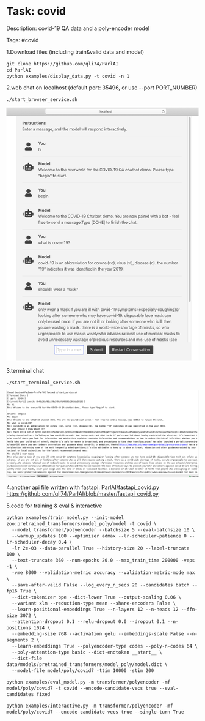 Task: covid
==============
Description: covid-19 QA data and a poly-encoder model

Tags: #covid

1.Download files (including train&valid data and model)
```
git clone https://github.com/qli74/ParlAI
cd ParlAI
python examples/display_data.py -t covid -n 1
```

2.web chat on localhost (default port: 35496, or use --port PORT_NUMBER)
```
./start_browser_service.sh
```
![example](https://github.com/qli74/ParlAI/blob/master/cov1.png)

3.terminal chat
```
./start_terminal_service.sh
```
![example](https://github.com/qli74/ParlAI/blob/master/cov2.png)


4.another api file written with fastapi: ParlAI/fastapi_covid.py\
https://github.com/qli74/ParlAI/blob/master/fastapi_covid.py

5.code for training & eval & interactive
```
python examples/train_model.py --init-model zoo:pretrained_transformers/model_poly/model -t covid \
  --model transformer/polyencoder --batchsize 5 --eval-batchsize 10 \
  --warmup_updates 100 --optimizer admax --lr-scheduler-patience 0 --lr-scheduler-decay 0.4 \
  -lr 2e-03 --data-parallel True --history-size 20 --label-truncate 100 \
  --text-truncate 360 --num-epochs 20.0 --max_train_time 200000 -veps -1 \
  -vme 8000 --validation-metric accuracy --validation-metric-mode max \
  --save-after-valid False --log_every_n_secs 20 --candidates batch --fp16 True \
  --dict-tokenizer bpe --dict-lower True --output-scaling 0.06 \
  --variant xlm --reduction-type mean --share-encoders False \
  --learn-positional-embeddings True --n-layers 12 --n-heads 12 --ffn-size 3072 \
  --attention-dropout 0.1 --relu-dropout 0.0 --dropout 0.1 --n-positions 1024 \
  --embedding-size 768 --activation gelu --embeddings-scale False --n-segments 2 \
  --learn-embeddings True --polyencoder-type codes --poly-n-codes 64 \
  --poly-attention-type basic --dict-endtoken __start__ \
  --dict-file  data/models/pretrained_transformers/model_poly/model.dict \
  --model-file model/poly/covid7 -ttim 10000 -stim 200
```
```
python examples/eval_model.py -m transformer/polyencoder -mf model/poly/covid7 -t covid --encode-candidate-vecs true --eval-candidates fixed  
```
```
python examples/interactive.py -m transformer/polyencoder -mf model/poly/covid7 --encode-candidate-vecs true --single-turn True
```
